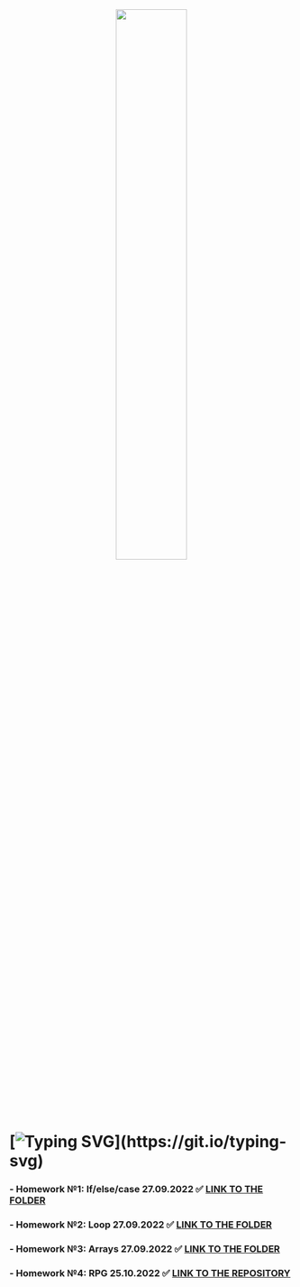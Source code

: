 <div align="center">
<img src="https://www.softserveinc.com/cdn/img/press/regional/news/SS-logo.PNG" align="center" style="width: 50%" />
</div>  
  
# [![Typing SVG](https://readme-typing-svg.herokuapp.com?color=%2336BCF7&lines=🔭+SoftServe+List+of+HomeWorks:)](https://git.io/typing-svg)
  
### - Homework №1: If/else/case 27.09.2022 ✅  [LINK TO THE FOLDER](https://github.com/Maslyna/Java-Homework/blob/master/src/Homework1)
### - Homework №2: Loop 27.09.2022 ✅  [LINK TO THE FOLDER](https://github.com/Maslyna/Java-Homework/blob/master/src/Homework2)
### - Homework №3: Arrays 27.09.2022 ✅  [LINK TO THE FOLDER](https://github.com/Maslyna/Java-Homework/blob/master/src/Homework3)
### - Homework №4: RPG 25.10.2022 ✅  [LINK TO THE REPOSITORY](https://github.com/Maslyna/SoftserveLittleRPG)
